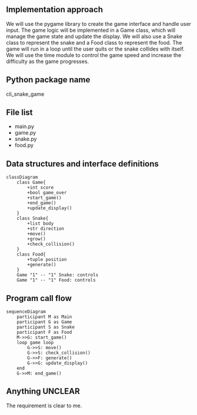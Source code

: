 ## Implementation approach

We will use the pygame library to create the game interface and handle user input. The game logic will be implemented in a Game class, which will manage the game state and update the display. We will also use a Snake class to represent the snake and a Food class to represent the food. The game will run in a loop until the user quits or the snake collides with itself. We will use the time module to control the game speed and increase the difficulty as the game progresses.

## Python package name

cli_snake_game

## File list

- main.py
- game.py
- snake.py
- food.py

## Data structures and interface definitions


    classDiagram
        class Game{
            +int score
            +bool game_over
            +start_game()
            +end_game()
            +update_display()
        }
        class Snake{
            +list body
            +str direction
            +move()
            +grow()
            +check_collision()
        }
        class Food{
            +tuple position
            +generate()
        }
        Game "1" -- "1" Snake: controls
        Game "1" -- "1" Food: controls
    

## Program call flow


    sequenceDiagram
        participant M as Main
        participant G as Game
        participant S as Snake
        participant F as Food
        M->>G: start_game()
        loop game loop
            G->>S: move()
            G->>S: check_collision()
            G->>F: generate()
            G->>G: update_display()
        end
        G->>M: end_game()
    

## Anything UNCLEAR

The requirement is clear to me.

